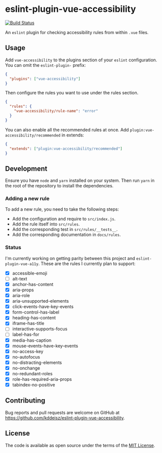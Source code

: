 # eslint-plugin-vue-accessibility

[![Build Status](https://github.com/kddeisz/eslint-plugin-vue-accessibility/workflows/Main/badge.svg)](https://github.com/kddeisz/eslint-plugin-vue-accessibility/actions)

An `eslint` plugin for checking accessibility rules from within `.vue` files.

## Usage

Add `vue-accessibility` to the plugins section of your `eslint` configuration. You can omit the `eslint-plugin-` prefix:

```json
{
  "plugins": ["vue-accessibility"]
}
```

Then configure the rules you want to use under the rules section.

```json
{
  "rules": {
    "vue-accessibility/rule-name": "error"
  }
}
```

You can also enable all the recommended rules at once. Add `plugin:vue-accessibility/recommended` in extends:

```json
{
  "extends": ["plugin:vue-accessibility/recommended"]
}
```

## Development

Ensure you have `node` and `yarn` installed on your system. Then run `yarn` in the root of the repository to install the dependencies.

### Adding a new rule

To add a new rule, you need to take the following steps:

- Add the configuration and require to `src/index.js`.
- Add the rule itself into `src/rules`.
- Add the corresponding test in `src/rules/__tests__`.
- Add the corresponding documentation in `docs/rules`.

### Status

I'm currently working on getting parity between this project and `eslint-plugin-vue-a11y`. These are the rules I currently plan to support:

- [x] accessible-emoji
- [ ] alt-text
- [x] anchor-has-content
- [x] aria-props
- [x] aria-role
- [x] aria-unsupported-elements
- [x] click-events-have-key-events
- [x] form-control-has-label
- [x] heading-has-content
- [x] iframe-has-title
- [ ] interactive-supports-focus
- [ ] label-has-for
- [x] media-has-caption
- [x] mouse-events-have-key-events
- [x] no-access-key
- [x] no-autofocus
- [x] no-distracting-elements
- [x] no-onchange
- [x] no-redundant-roles
- [x] role-has-required-aria-props
- [x] tabindex-no-positive

## Contributing

Bug reports and pull requests are welcome on GitHub at https://github.com/kddeisz/eslint-plugin-vue-accessibility.

## License

The code is available as open source under the terms of the [MIT License](https://opensource.org/licenses/MIT).
